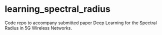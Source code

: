 # learning_spectral_radius
Code repo to accompany submitted paper Deep Learning for the Spectral Radius in 5G Wireless Networks.

